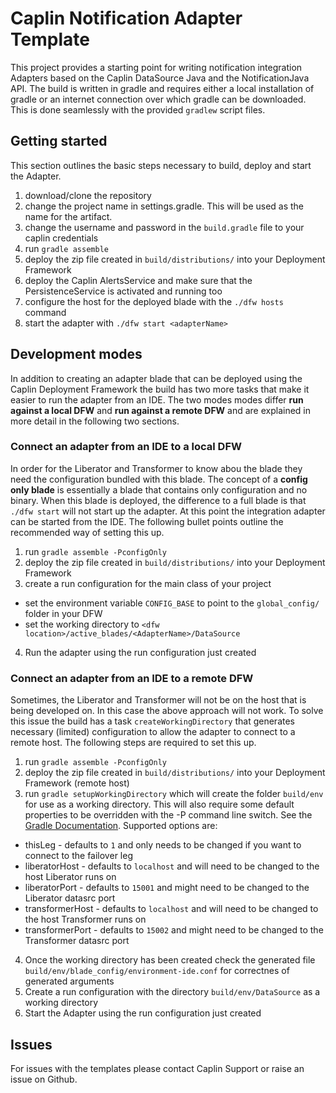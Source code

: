 # Caplin Notification Adapter Template

This project provides a starting point for writing notification integration Adapters based on the Caplin DataSource Java and the NotificationJava API. The build is written in gradle and requires either a local installation of gradle or an internet connection over which gradle can be downloaded. This is done seamlessly with the provided `gradlew` script files.

## Getting started
This section outlines the basic steps necessary to build, deploy and start the Adapter.

1. download/clone the repository
2. change the project name in settings.gradle. This will be used as the name for the artifact.
3. change the username and password in the `build.gradle` file to your caplin credentials
4. run `gradle assemble`
5. deploy the zip file created in `build/distributions/` into your Deployment Framework
6. deploy the Caplin AlertsService and make sure that the PersistenceService is activated and running too
6. configure the host for the deployed blade with the `./dfw hosts` command
7. start the adapter with `./dfw start <adapterName>`

## Development modes
In addition to creating an adapter blade that can be deployed using the Caplin Deployment Framework the build has two more tasks that make it easier to run the adapter from an IDE. The two modes modes differ **run against a local DFW** and **run against a remote DFW** and are explained in more detail in the following two sections.

### Connect an adapter from an IDE to a local DFW
In order for the Liberator and Transformer to know abou the blade they need the configuration bundled with this blade. The concept of a **config only blade** is essentially a blade that contains only configuration and no binary. When this blade is deployed, the difference to a full blade is that `./dfw start` will not start up the adapter. At this point the integration adapter can be started from the IDE. The following bullet points outline the recommended way of setting this up.

1. run `gradle assemble -PconfigOnly`
2. deploy the zip file created in `build/distributions/` into your Deployment Framework
3. create a run configuration for the main class of your project
 * set the environment variable `CONFIG_BASE` to point to the `global_config/` folder in your DFW
 * set the working directory to `<dfw location>/active_blades/<AdapterName>/DataSource `
4. Run the adapter using the run configuration just created

### Connect an adapter from an IDE to a remote DFW
Sometimes, the Liberator and Transformer will not be on the host that is being developed on. In this case the above approach will not work. To solve this issue the build has a task `createWorkingDirectory` that generates necessary (limited) configuration to allow the adapter to connect to a remote host. The following steps are required to set this up.

1. run `gradle assemble -PconfigOnly`
2. deploy the zip file created in `build/distributions/` into your Deployment Framework (remote host)
3. run `gradle setupWorkingDirectory` which will create the folder `build/env` for use as a working directory. This will also require some default properties to be overridden with the -P command line switch. See the [Gradle Documentation]( https://docs.gradle.org/current/userguide/build_environment.html#sec:gradle_properties_and_system_properties). Supported options are:
 * thisLeg - defaults to `1` and only needs to be changed if you want to connect to the failover leg
 * liberatorHost - defaults to `localhost` and will need to be changed to the host Liberator runs on
 * liberatorPort - defaults to `15001` and might need to be changed to the Liberator datasrc port
 * transformerHost - defaults to `localhost` and will need to be changed to the host Transformer runs on
 * transformerPort - defaults to `15002` and might need to be changed to the Transformer datasrc port
4. Once the working directory has been created check the generated file `build/env/blade_config/environment-ide.conf` for correctnes of generated arguments
5. Create a run configuration with the directory `build/env/DataSource` as a working directory
6. Start the Adapter using the run configuration just created

## Issues
For issues with the templates please contact Caplin Support or raise an issue on Github.
